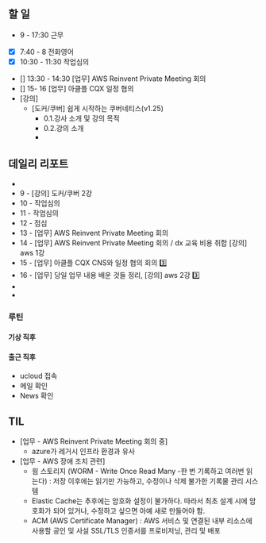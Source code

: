 ## 할 일
- 9 - 17:30 근무
- [x] 7:40 - 8 전화영어
- [x] 10:30 - 11:30 작업심의
- [] 13:30 - 14:30 [업무] AWS Reinvent Private Meeting 회의
- [] 15- 16 [업무] 아클플 CQX 일정 협의 
- [강의]
	- [도커/쿠버] 쉽게 시작하는 쿠버네티스(v1.25)
		- 0.1.강사 소개 및 강의 목적
		- 0.2.강의 소개
		- 
## 데일리 리포트
-
-  9 - [강의] 도커/쿠버 2강
- 10 - 작업심의
- 11 - 작업심의
- 12 - 점심
- 13 - [업무] AWS Reinvent Private Meeting 회의
- 14 - [업무] AWS Reinvent Private Meeting 회의 / dx 교육 비용 취합 [강의] aws 1강
- 15 - [업무] 아클플 CQX CNS와 일정 협의 회의 3️⃣
- 16 - [업무] 당일 업무 내용 배운 것들 정리, [강의] aws 2강 3️⃣
- 
- 

### 루틴
#### 기상 직후

#### 출근 직후
- ucloud 접속
- 메일 확인
- News 확인

## TIL
- [업무 - AWS Reinvent Private Meeting 회의 중]
	- azure가 레거시 인프라 환경과 유사
- [업무 - AWS 장애 조치 관련]
	- 웜 스토리지 (WORM - Write Once Read Many -한 번 기록하고 여러번 읽는다) : 저장 이후에는 읽기만 가능하고, 수정이나 삭제 불가한 기록물 관리 시스템
	- Elastic Cache는 추후에는 암호화 설정이 불가하다. 따라서 최초 설계 시에 암호화가 되어 있거나, 수정하고 싶으면 아예 새로 만들어야 함.
	- ACM (AWS Certificate Manager) : AWS 서비스 및 연결된 내부 리소스에 사용할 공인 및 사설 SSL/TLS 인증서를 프로비저닝, 관리 및 배포
<!--stackedit_data:
eyJoaXN0b3J5IjpbMTUxNzAzMDQ4OCwxNDI4NTI0NTQ3LDE4MD
IxOTI5MjAsLTM3OTc3ODY3MCwtMTUxODYyOTczNywtMTYyNjg3
NDMwNywyMTQxMTcxNTczLDEzOTU1MzUyMzhdfQ==
-->